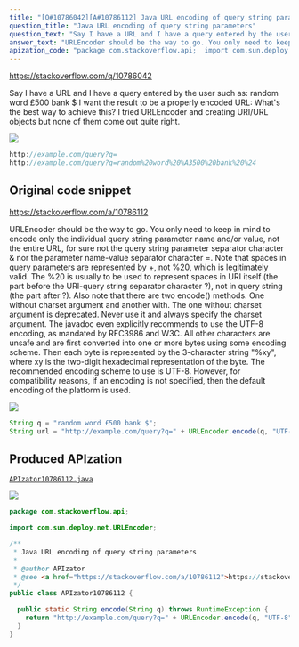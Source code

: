 ```yaml
---
title: "[Q#10786042][A#10786112] Java URL encoding of query string parameters"
question_title: "Java URL encoding of query string parameters"
question_text: "Say I have a URL and I have a query entered by the user such as: random word £500 bank $ I want the result to be a properly encoded URL: What's the best way to achieve this? I tried URLEncoder and creating URI/URL objects but none of them come out quite right."
answer_text: "URLEncoder should be the way to go. You only need to keep in mind to encode only the individual query string parameter name and/or value, not the entire URL, for sure not the query string parameter separator character & nor the parameter name-value separator character =. Note that spaces in query parameters are represented by +, not %20, which is legitimately valid. The %20 is usually to be used to represent spaces in URI itself (the part before the URI-query string separator character ?), not in query string (the part after ?). Also note that there are two encode() methods. One without charset argument and another with. The one without charset argument is deprecated. Never use it and always specify the charset argument. The javadoc even explicitly recommends to use the UTF-8 encoding, as mandated by RFC3986 and W3C. All other characters are unsafe and are first converted into one or more bytes using some encoding scheme. Then each byte is represented by the 3-character string \"%xy\", where xy is the two-digit hexadecimal representation of the byte. The recommended encoding scheme to use is UTF-8. However, for compatibility reasons, if an encoding is not specified, then the default encoding of the platform is used."
apization_code: "package com.stackoverflow.api;  import com.sun.deploy.net.URLEncoder;  /**  * Java URL encoding of query string parameters  *  * @author APIzator  * @see <a href=\"https://stackoverflow.com/a/10786112\">https://stackoverflow.com/a/10786112</a>  */ public class APIzator10786112 {    public static String encode(String q) throws RuntimeException {     return \"http://example.com/query?q=\" + URLEncoder.encode(q, \"UTF-8\");   } }"
---
```


https://stackoverflow.com/q/10786042

Say I have a URL
and I have a query entered by the user such as:
random word £500 bank $
I want the result to be a properly encoded URL:
What&#x27;s the best way to achieve this? I tried URLEncoder and creating URI/URL objects but none of them come out quite right.


<div class="code-logo"><img src="/stackoverflow.png" /></div>

```java
http://example.com/query?q=
http://example.com/query?q=random%20word%20%A3500%20bank%20%24
```


## Original code snippet

https://stackoverflow.com/a/10786112

URLEncoder should be the way to go. You only need to keep in mind to encode only the individual query string parameter name and/or value, not the entire URL, for sure not the query string parameter separator character &amp; nor the parameter name-value separator character =.
Note that spaces in query parameters are represented by +, not %20, which is legitimately valid. The %20 is usually to be used to represent spaces in URI itself (the part before the URI-query string separator character ?), not in query string (the part after ?).
Also note that there are two encode() methods. One without charset argument and another with. The one without charset argument is deprecated. Never use it and always specify the charset argument. The javadoc even explicitly recommends to use the UTF-8 encoding, as mandated by RFC3986 and W3C.
All other characters are unsafe and are first converted into one or more bytes using some encoding scheme. Then each byte is represented by the 3-character string &quot;%xy&quot;, where xy is the two-digit hexadecimal representation of the byte. The recommended encoding scheme to use is UTF-8. However, for compatibility reasons, if an encoding is not specified, then the default encoding of the platform is used.

<div class="code-logo"><img src="/stackoverflow.png" /></div>

```java
String q = "random word £500 bank $";
String url = "http://example.com/query?q=" + URLEncoder.encode(q, "UTF-8");
```

## Produced APIzation

[`APIzator10786112.java`](https://github.com/pasqualesalza/apization-temp-data/raw/master/search/APIzator10786112.java)

<div class="code-logo"><img src="/apizator.png" /></div>

```java
package com.stackoverflow.api;

import com.sun.deploy.net.URLEncoder;

/**
 * Java URL encoding of query string parameters
 *
 * @author APIzator
 * @see <a href="https://stackoverflow.com/a/10786112">https://stackoverflow.com/a/10786112</a>
 */
public class APIzator10786112 {

  public static String encode(String q) throws RuntimeException {
    return "http://example.com/query?q=" + URLEncoder.encode(q, "UTF-8");
  }
}

```